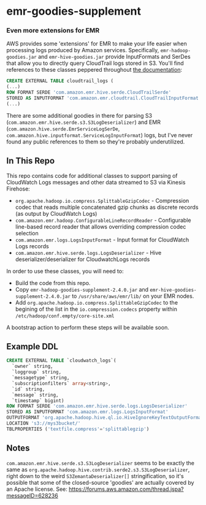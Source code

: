 emr-goodies-supplement
======================

### Even more extensions for EMR

AWS provides some 'extensions' for EMR to make your life easier when processing logs produced by Amazon services.
Specifically, `emr-hadoop-goodies.jar` and `emr-hive-goodies.jar` provide InputFormats and SerDes that 
allow you to directly query CloudTrail logs stored in S3. You'll find references to these classes peppered throughout
[the documentation](https://docs.aws.amazon.com/athena/latest/ug/cloudtrail.html):

```sql
CREATE EXTERNAL TABLE cloudtrail_logs (
(...)
ROW FORMAT SERDE 'com.amazon.emr.hive.serde.CloudTrailSerde'
STORED AS INPUTFORMAT 'com.amazon.emr.cloudtrail.CloudTrailInputFormat'
(...)
```

There are some additional goodies in there for parsing S3 (`com.amazon.emr.hive.serde.s3.S3LogDeserializer`) and EMR (`com.amazon.hive.serde.EmrServiceLogSerDe`, `com.amazon.hive.inputformat.ServiceLogInputFormat`) logs, but I've never found any public references to them so they're probably underutilized.

In This Repo
------------
This repo contains code for additional classes to support parsing of CloudWatch Logs messages and other data streamed to S3 via Kinesis Firehose:
* `org.apache.hadoop.io.compress.SplittableGzipCodec` - Compression codec that reads multiple concatenated gzip chunks as discrete records (as output by CloudWatch Logs)
* `com.amazon.emr.hadoop.ConfigurableLineRecordReader` - Configurable line-based record reader that allows overriding compression codec selection
* `com.amazon.emr.logs.LogsInputFormat` - Input format for CloudWatch Logs records
* `com.amazon.emr.hive.serde.logs.LogsDeserializer` - Hive deserializer/deserializer for CloudwatchLogs records

In order to use these classes, you will need to:
* Build the code from this repo.
* Copy `emr-hadoop-goodies-supplement-2.4.0.jar` and `emr-hive-goodies-supplement-2.4.0.jar` to `/usr/share/aws/emr/lib/` on your EMR nodes.
* Add `org.apache.hadoop.io.compress.SplittableGzipCodec` to the begining of the list in the `io.compression.codecs` property within `/etc/hadoop/conf.empty/core-site.xml`

A bootstrap action to perform these steps will be available soon.

Example DDL
-----------
```sql
CREATE EXTERNAL TABLE `cloudwatch_logs`(
  `owner` string,
  `loggroup` string,
  `messagetype` string,
  `subscriptionfilters` array<string>,
  `id` string,
  `message` string,
  `timestamp` bigint)
ROW FORMAT SERDE 'com.amazon.emr.hive.serde.logs.LogsDeserializer'
STORED AS INPUTFORMAT 'com.amazon.emr.logs.LogsInputFormat'
OUTPUTFORMAT 'org.apache.hadoop.hive.ql.io.HiveIgnoreKeyTextOutputFormat'
LOCATION 's3://mys3bucket/'
TBLPROPERTIES ('textfile.compress'='splittablegzip')
```

Notes
-----

`com.amazon.emr.hive.serde.s3.S3LogDeserializer` seems to be exactly the same as `org.apache.hadoop.hive.contrib.serde2.s3.S3LogDeserializer`, right down to the weird `S3ZemantaDeserializer[]` stringification, so it's possible that some of the closed-source 'goodies' are actually covered by an Apache license. See:
 https://forums.aws.amazon.com/thread.jspa?messageID=628236